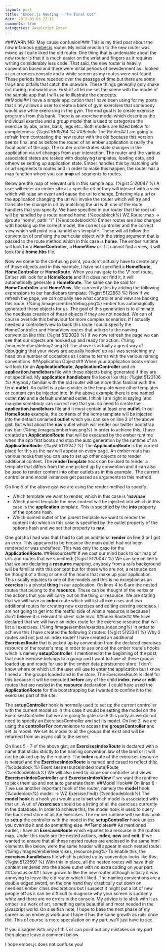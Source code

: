 ```yaml
---
layout: post
title: "Ember.js Routing - The Final Cut"
date: 2013-03-03 22:11
comments: true
categories: JavaScript Ember
---
```

###WARNING: May cause confusion!###
This is my third post about the now infamous <a href="https://github.com/emberjs/ember.js/" target="_blank">ember.js</a> router.  My initial reaction to the new router was mixed as I quite liked the old router.  One thing that is undeniable about the new router is that it is much easier on the wrist and fingers as it requires writing considerably less code.  That said, the new router is heavily convention based and there were initial periods of bewiderment as I looked at an errorless console and a white screen as my routes were not found.  These periods have receded over the passage of time but there are some traps and pitfalls that catch the unaware.  These things generally only shake out during real world use.  First of all let me set the scene with the model of the sample app that I will use to illustrate the concepts.  
##Model##
I have a simple application that I have been using for my posts that simly allows a user to create a bank of gym exercises that somebody would use while exercising in the gym.  The end goal is to create exercise programs from this bank.  There is an exercise model which describes the individual exercise and a group model that is used to categorise the exercise by abs, arms, back, legs etc..  Both models are listed below for completeness:
{%gist 5109764 %}
##Behold The Router##
I am going to refrain from contrasting the new router with the old because this version seems final and as before the router of an ember application is really the focal point of the app.  The router orchestrates state changes in the application via url changes from user interaction.  The router and the various associated states are tasked with displaying templates, loading data, and otherwise setting up application state.  Ember handles this by matching urls or url segments to routes and in order to make this happen, the router has a map function where you can **map** url segments to routes.

Below are the map of relevant urls in this sample app:
{%gist 5120047 %}
A user will enter an ember site at a specific url or they will interact with a view which will raise an event and cause the url to change.  Entering via a url or the application changing the url will invoke the router which will try and translate the change in url by matching the url with one of the route handlers that you specify.  We have specified in our router that the root url will be handled by a route named home:
{%codeblock%}
WZ.Router.map  ->
  @route 'home', path: "/"
{%endcodeblock%}
Ember routes are also charged with hooking up the correct model, the correct controller and the correct view which will point to a handlebars template.  These will all follow the convention of prefixing the particular object with the string argument that is passed to the route method which in this case is **home**.  The ember runtime will look for a **HomeController**, a **HomeView** or if it cannot find a view, it will look for a **home.hbs** file.  

Now we come to the confusing point, you don't actually have to create any of these objects and in this example, I have not specified a **HomeRoute**, **HomeController** or **HomeRoute**.  When you navigate to the **'/'** root route, Ember will look for a **HomeRoute** and if it does not find it, it will automatically generate a **HomeRoute**.  The same can be said for **HomeController** and **HomeView**.  We can verify this by adding the following expressions to our handlebars template:
{%gist 5122863 %}
Now if we refresh the page, we can actually see what controller and view are backing this route. 
{%img /images/ember/debug.png%}
Ember has automagically generated these objects for us.  The goal of this generation is to eliminate the needless creation of these objects if they are not needed.  We can of course override this behaviour for more complex scenarios.  If I actually needed a controller/view to back this route I could specify the HomeController and HomeView routes that adhere to the naming convention like this:
{%gist 5123020 %}
If we now refresh the page we can see that our objects are hooked up and ready for action:
{%img /images/ember/debug2.png%}
The above is actually a great way of debugging that your views are actually hooked up as I was scratching my head on a number of occasions as I came to terms with the various naming conventions.
##Application Objects##
When your application boots ember will look for an **ApplicationRoute**, **ApplicationController** and an **application.handlebars** file with these objects being generated if they are not specified.  My **application.handlebars** file looks like this:
{%gist 5123106 %}
Anybody familiar with the old router will be more than familiar with the term **outlet**.  An outlet is a placeholder in the template were other templates or content can be injected into.  In the above example there is one named outlet **nav** and a default unnamed outlet. I think I am right in saying (and manybe somebody can correct me) that you do need to create the **application.handlebars** file and it must contain at least one **outlet**.  In our **HomeRoute** example, the contents of the home template will be injected into the default unnamed **outlet** which you can see on line 2 of the above gist.  But what about the **nav** outlet which will render our twitter bootstrap nav bar:
{%img /images/ember/nav.png%}
In order to achieve this, I have created an **ApplicationRoute** that will be executed by the ember runtime when the app first boots and stop the auto generation by the runtime of an **ApplicationRoute**:
{%gist 5123247 %}
The **ApplicaitonRoute** is the correct place for this as the nav will appear on every page.   An ember route has various hooks that you can use to set up other objects or to render additional content.  The **renderTemplate** hook can be used to render a template that differs from the one picked up by convention and it can also be used to render content into other outlets as in this example	.  The current controller and model instances get passed as arguments to this method.  

On line 5 of the above gist we are using the render method to specify:

- Which template we want to render, which in this case is **'nav/nav'**
- Which parent template the new content will be injected into which in this case is the **application** template.  This is specified by the **into** property of the options hash.
- Which named outlet of the parent template we want to render the content into which in this case is specified by the outlet property of the options hash and we set that property to **nav**.

One gotcha I had was that I had to call an additional **render** on line 3 or I got an error.  This appeared to be because the main outlet had not been rendered or was undefined.  This was only the case for the **ApplicationRoute**.
##Resources##
If we cast our mind back to our map of urls and routes that we specified:
{%gist 5120047 %}
We can see on line 5 that we are declaring a **resource** mapping, anybody from a rails background will be familiar with this concept but for those who are not, a resource can be thought of a thing or one of the nouns that make up your application.  This usually equates to one of the models and this is no exception as an **exercise** is a pivotal **thing** in our application.  On lines 4 to 6 are the nested routes that belong to the **resource**.  These can be thought of the verbs or the actions that you will carry out on the thing or resource.  We are stating that we will have an **index** route which will list all exercises and two additional routes for creating new exercises and editing existing exercises.  I am not going to get into the restful side of what a resource is because I don't believe it is relevant to client side mvc.
##Index Route##
We have declared that we will have an index route for the exercise resource that will list all exercises:
{%img /images/ember/exercise_index.png%}
In order to achieve this I have created the following 2 routes:
{%gist 5123341 %}
Why 2 routes and not just an index route?  I have created an additional **ExercisesRoute** that is picked up by convention from the declared exercises resource of the router's map in order to use one of the ember route's hooks which is namely **setupController**.  I mentioned at the beginning of the post, that each exercise belongs to a group and I want to have all these groups loaded up and ready for use in the ember data persistence store.  I don't know where or which url the user will use to enter the application but I know I need all the groups loaded and in the store.  The ExercisesRoute is ideal for this because it will be executed **before** any of the child **index**, **new** or **edit** routes that are nested in the **resource** declaration.  I could have used the **ApplicationRoute** for this bootstrapping but I wanted to confine it to the exercises part of the site.

The **setupController** hook is normally used to set up the current controller with the current model so in this case it would be setting the model on the ExercisesController but we are going to gate crash this party as we do not need to specify an ExercisesController and set its model.  On line 3, we are using the **controllerFor** convenience to access the **groupsController** and set its model.  We set its model to all the groups that exist and will be returned from an async call to the server.

On lines 5 - 7 of the above gist, an **ExercisesIndexRoute** is declared with a name that sticks strictly to the naming convention law of the land or it will not be picked up by the runtime.  The **index** route of the exercises resource is nested and the **ExercisesIndexRoute** is named and cased to reflect this:
{%codeblock %}
 Exercises(resource)Index(route)Route
{%endcodeblock%}
We will also need to name our controller and views **ExercisesIndexController** and **ExercisesIndexView** if we want the runtime to pick them up and not auto generate them. 
##Model Hook##
On lines 6 - 7 we use another important hook of the router, namely the **model** hook:
{%codeblock%}
model: ->
  WZ.Exercise.find()
{%endcodeblock%}
The **model hook** is a hook you would use to **set** which model is associated with that url.  A url of **/exercises** should be a listing of all the exercises currently in the database.  In order to achieve this, the model hook is used to query the back end store of all the exercises.  The ember runtime will use this hook to **setup** the controller with the model in the **setupController** hook unless you override it and do something else.
##Templates##
As mentioned earlier, I have an **ExercisesRoute** which equates to a resource in the routers map.  Under this route are the nested actions, **index**, **new** and **edit**.  If we wanted to ensure that all these nested routes are enclosed in the same html elements like below, were the same header will appear in each nested route:
{%img /images/ember/exercises_resource.png%}
To enable this, the **exercises.handlebars** file which is picked up by convention looks like this:
{%gist 5123597 %}
With this in place, all the nested routes will have their content rendered into the above outlet with no extra coding on your part.
##Conclusion##
I have grown to like the new router although initially it was annoying to leave the old router which I liked.  The naming conventions are a double edged sword, on the one hand they drastically cut down on needless ember class declarations but I suspect it might put a lot of new people off as it can be difficult to diagnose why your screen is suddenly white and there are no errors in the console.  My advice is to stick with it as ember is a work of art, something quite beautiful and most needed in the javascript world.  On a selfish note, I hope to base the next phase of my career as on ember.js work and I hope it has the same growth as rails once did.  This of course is mere speculation on my part, we'll just have to see.

If you disagree with any of this or can point out any mistakes on my part then please leave a comment below.  

I hope ember.js does not confuse you!